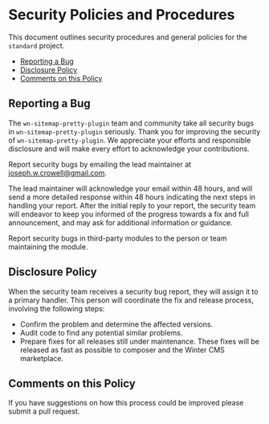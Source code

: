 # Security Policies and Procedures

This document outlines security procedures and general policies for the `standard`
project.

-   [Reporting a Bug](#reporting-a-bug)
-   [Disclosure Policy](#disclosure-policy)
-   [Comments on this Policy](#comments-on-this-policy)

## Reporting a Bug

The `wn-sitemap-pretty-plugin` team and community take all security bugs in `wn-sitemap-pretty-plugin` seriously.
Thank you for improving the security of `wn-sitemap-pretty-plugin`. We appreciate your efforts and
responsible disclosure and will make every effort to acknowledge your
contributions.

Report security bugs by emailing the lead maintainer at joseph.w.crowell@gmail.com.

The lead maintainer will acknowledge your email within 48 hours, and will send a
more detailed response within 48 hours indicating the next steps in handling
your report. After the initial reply to your report, the security team will
endeavor to keep you informed of the progress towards a fix and full
announcement, and may ask for additional information or guidance.

Report security bugs in third-party modules to the person or team maintaining
the module.

## Disclosure Policy

When the security team receives a security bug report, they will assign it to a
primary handler. This person will coordinate the fix and release process,
involving the following steps:

-   Confirm the problem and determine the affected versions.
-   Audit code to find any potential similar problems.
-   Prepare fixes for all releases still under maintenance. These fixes will be
    released as fast as possible to composer and the Winter CMS marketplace.

## Comments on this Policy

If you have suggestions on how this process could be improved please submit a
pull request.